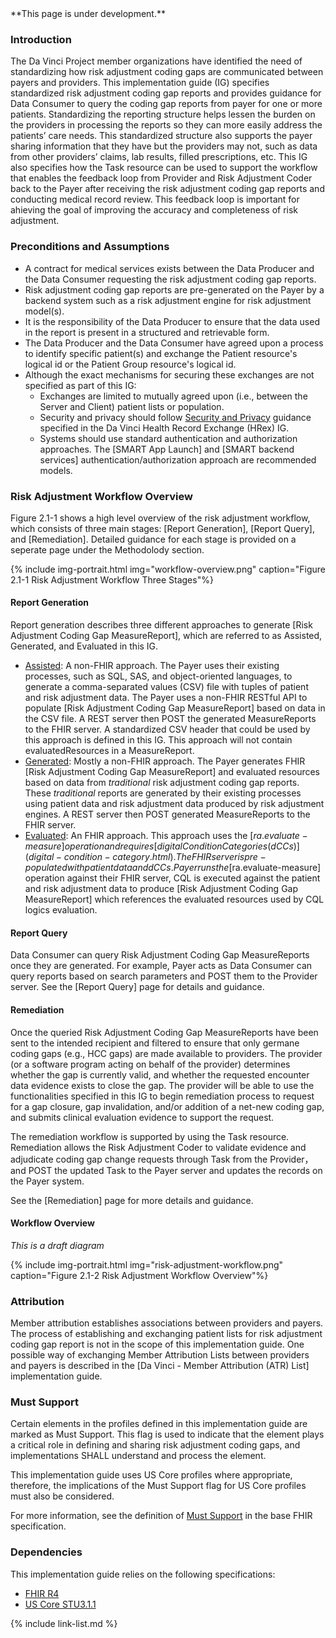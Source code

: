 
<div class="bg-info" markdown="1">
**This page is under development.**
</div>

### Introduction

The Da Vinci Project member organizations have identified the need of standardizing how risk adjustment coding gaps are communicated between payers and providers. This implementation guide (IG) specifies standardized risk adjustment coding gap reports and <span class="bg-success" markdown="1">provides guidance</span><!-- new-content --> for <span class="bg-success" markdown="1">Data Consumer</span><!-- new-content --> to query the coding gap reports from <span class="bg-success" markdown="1">payer</span><!-- new-content --> for one or more patients. Standardizing the reporting structure helps lessen the burden on the providers in processing the reports so they can more easily address the patients’ care needs. This standardized structure also supports the payer sharing information that they have but the providers may not, such as data from other providers’ claims, lab results, filled prescriptions, etc. <span class="bg-success" markdown="1">This IG also specifies how the Task resource can be used to support the workflow that enables the feedback loop from Provider and Risk Adjustment Coder back to the Payer after receiving the risk adjustment coding gap reports and conducting medical record review. This feedback loop is important for ahieving the goal of improving the accuracy and completeness of risk adjustment.</span><!-- new-content -->

### Preconditions and Assumptions

- A contract for medical services exists between <span class="bg-success" markdown="1">the Data Producer and the Data Consumer</span><!-- new-content --> requesting the risk adjustment coding gap reports.
- Risk adjustment coding gap reports are pre-generated on the <span class="bg-success" markdown="1">Payer</span><!-- new-content --> by a backend system such as a risk adjustment engine for risk adjustment model(s).
- It is the responsibility of the <span class="bg-success" markdown="1">Data Producer</span><!-- new-content --> to ensure that the data used in the report is present in a structured and retrievable form.
- <span class="bg-success" markdown="1">The Data Producer and the Data Consumer</span><!-- new-content --> have agreed upon a process to identify specific patient(s) and exchange the Patient resource's logical id or the Patient Group resource's logical id.
- Although the exact mechanisms for securing these exchanges are not specified as part of this IG:
    - Exchanges are limited to mutually agreed upon (i.e., between the Server and Client) patient lists or population.
    - Security and privacy should follow [Security and Privacy](https://build.fhir.org/ig/HL7/davinci-ehrx/security.html#security-and-privacy) guidance specified in the Da Vinci Health Record Exchange (HRex) IG.   
    - Systems should use standard authentication and authorization approaches. The [SMART App Launch] and [SMART backend services] authentication/authorization approach are recommended models.

<div class="bg-success" markdown="1">

### Risk Adjustment Workflow Overview

Figure 2.1-1 shows a high level overview of the risk adjustment workflow, which consists of three main stages: [Report Generation], [Report Query], and [Remediation]. Detailed guidance for each stage is provided on a seperate page under the Methodolody section. 
</div><!-- new-content -->

{% include img-portrait.html img="workflow-overview.png" caption="Figure 2.1-1 Risk Adjustment Workflow Three Stages"%}

<div class="bg-success" markdown="1">

#### Report Generation

Report generation describes three different approaches to generate [Risk Adjustment Coding Gap MeasureReport], which are referred to as Assisted, Generated, and Evaluated in this IG. 

- [Assisted](report-generation.html#the-assisted-approach): A non-FHIR approach. The Payer uses their existing processes, such as SQL, SAS, and object-oriented languages, to generate a comma-separated values (CSV) file with tuples of patient and risk adjustment data. The Payer uses a non-FHIR RESTful API to populate [Risk Adjustment Coding Gap MeasureReport] based on data in the CSV file. A REST server then POST the generated MeasureReports to the FHIR server. A standardized CSV header that could be used by this approach is defined in this IG. This approach will not contain evaluatedResources in a MeasureReport. 
- [Generated](report-generation.html#the-generated-approach): Mostly a non-FHIR approach. The Payer generates FHIR [Risk Adjustment Coding Gap MeasureReport] and evaluated resources based on data from *traditional* risk adjustment coding gap reports. These *traditional* reports are generated by their existing processes using patient data and risk adjustment data produced by risk adjustment engines. A REST server then POST generated MeasureReports to the FHIR server. 
- [Evaluated](eport-generation.html#the-evaluated-approach): An FHIR approach. This approach uses the [$ra.evaluate-measure] operation and requires [digital Condition Categories (dCCs)](digital-condition-category.html). The FHIR server is pre-populated with patient data and dCCs. Payer runs the [$ra.evaluate-measure] operation against their FHIR server, CQL is executed against the patient and risk adjustment data to produce [Risk Adjustment Coding Gap MeasureReport] which references the evaluated resources used by CQL logics evaluation.

#### Report Query

Data Consumer can query Risk Adjustment Coding Gap MeasureReports once they are generated. For example, Payer acts as Data Consumer can query reports based on search parameters and POST them to the Provider server. See the [Report Query] page for details and guidance. 

#### Remediation

Once the queried Risk Adjustment Coding Gap MeasureReports have been sent to the intended recipient and filtered to ensure that only germane coding gaps (e.g., HCC gaps) are made available to providers. The provider (or a software program acting on behalf of the provider) determines whether the gap is currently valid, and whether the requested encounter data evidence exists to close the gap. The provider will be able to use the functionalities specified in this IG to begin remediation process to request for a gap closure, gap invalidation, and/or addition of a net-new coding gap, and submits clinical evaluation evidence to support the request. 

The remediation workflow is supported by using the Task resource. Remediation allows the Risk Adjustment Coder to validate evidence and adjudicate coding gap change requests through Task from the Provider，and POST the updated Task to the Payer server and updates the records on the Payer system. 

See the [Remediation] page for more details and guidance. 

#### Workflow Overview

*This is a draft diagram*
</div><!-- new-content -->

{% include img-portrait.html img="risk-adjustment-workflow.png" caption="Figure 2.1-2 Risk Adjustment Workflow Overview"%}


### Attribution

Member attribution establishes associations between providers and payers. The process of establishing and exchanging patient lists for risk adjustment coding gap report is not in the scope of this implementation guide. One possible way of exchanging Member Attribution Lists between providers and payers is described in the [Da Vinci - Member Attribution (ATR) List] implementation guide.

### Must Support
Certain elements in the profiles defined in this implementation guide are marked as Must Support. This flag is used to indicate that the element plays a critical role in defining and sharing risk adjustment coding gaps, and implementations SHALL understand and process the element.

This implementation guide uses US Core profiles where appropriate, therefore, the implications of the Must Support flag for US Core profiles must also be considered.

For more information, see the definition of [Must Support](http://hl7.org/fhir/R4/conformance-rules.html#mustSupport) in the base FHIR specification.

### Dependencies

This implementation guide relies on the following specifications:
- [FHIR R4](http://hl7.org/fhir/R4/)
- [US Core STU3.1.1](http://hl7.org/fhir/us/core/STU3.1.1)

{% include link-list.md %}
